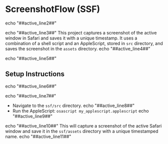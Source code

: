 # ScreenshotFlow (SSF)
echo "##active_line2##"

echo "##active_line3##"
This project captures a screenshot of the active window in Safari and saves it with a unique timestamp. It uses a combination of a shell script and an AppleScript, stored in `src` directory, and saves the screenshot in the `assets` directory.
echo "##active_line4##"

echo "##active_line5##"
## Setup Instructions
echo "##active_line6##"

echo "##active_line7##"
- Navigate to the `ssf/src` directory.
echo "##active_line8##"
- Run the AppleScript: `osascript my_applescript.applescript`
echo "##active_line9##"

echo "##active_line10##"
This will capture a screenshot of the active Safari window and save it in the `ssf/assets` directory with a unique timestamped name.
echo "##active_line11##"

